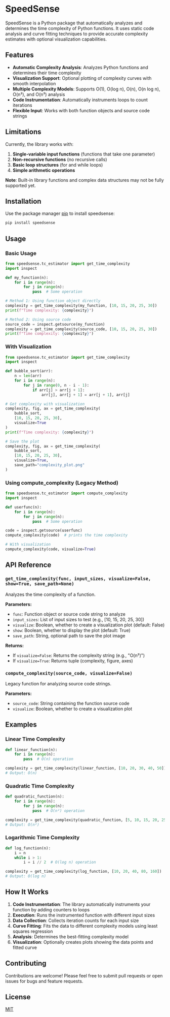 
# SpeedSense

SpeedSense is a Python package that automatically analyzes and determines the time complexity of Python functions. It uses static code analysis and curve fitting techniques to provide accurate complexity estimates with optional visualization capabilities.

## Features

- **Automatic Complexity Analysis**: Analyzes Python functions and determines their time complexity
- **Visualization Support**: Optional plotting of complexity curves with smooth interpolation
- **Multiple Complexity Models**: Supports O(1), O(log n), O(n), O(n log n), O(n²), and O(n³) analysis
- **Code Instrumentation**: Automatically instruments loops to count iterations
- **Flexible Input**: Works with both function objects and source code strings

## Limitations

Currently, the library works with:
1. **Single-variable input functions** (functions that take one parameter)
2. **Non-recursive functions** (no recursive calls)
3. **Basic loop structures** (for and while loops)
4. **Simple arithmetic operations**

**Note**: Built-in library functions and complex data structures may not be fully supported yet.

## Installation

Use the package manager [pip](https://pip.pypa.io/en/stable) to install speedsense:

```bash
pip install speedsense
```

## Usage

### Basic Usage

```python
from speedsense.tc_estimator import get_time_complexity
import inspect

def my_function(n):
    for i in range(n):
        for j in range(n):
            pass  # Some operation

# Method 1: Using function object directly
complexity = get_time_complexity(my_function, [10, 15, 20, 25, 30])
print(f"Time complexity: {complexity}")

# Method 2: Using source code
source_code = inspect.getsource(my_function)
complexity = get_time_complexity(source_code, [10, 15, 20, 25, 30])
print(f"Time complexity: {complexity}")
```

### With Visualization

```python
from speedsense.tc_estimator import get_time_complexity
import inspect

def bubble_sort(arr):
    n = len(arr)
    for i in range(n):
        for j in range(0, n - i - 1):
            if arr[j] > arr[j + 1]:
                arr[j], arr[j + 1] = arr[j + 1], arr[j]

# Get complexity with visualization
complexity, fig, ax = get_time_complexity(
    bubble_sort, 
    [10, 15, 20, 25, 30], 
    visualize=True
)
print(f"Time complexity: {complexity}")

# Save the plot
complexity, fig, ax = get_time_complexity(
    bubble_sort, 
    [10, 15, 20, 25, 30], 
    visualize=True, 
    save_path="complexity_plot.png"
)
```

### Using compute_complexity (Legacy Method)

```python
from speedsense.tc_estimator import compute_complexity
import inspect

def userfunc(n):
    for i in range(n):
        for j in range(n):
            pass  # Some operation

code = inspect.getsource(userfunc)
compute_complexity(code)  # prints the time complexity

# With visualization
compute_complexity(code, visualize=True)
```

## API Reference

### `get_time_complexity(func, input_sizes, visualize=False, show=True, save_path=None)`

Analyzes the time complexity of a function.

**Parameters:**
- `func`: Function object or source code string to analyze
- `input_sizes`: List of input sizes to test (e.g., [10, 15, 20, 25, 30])
- `visualize`: Boolean, whether to create a visualization plot (default: False)
- `show`: Boolean, whether to display the plot (default: True)
- `save_path`: String, optional path to save the plot image

**Returns:**
- If `visualize=False`: Returns the complexity string (e.g., "O(n²)")
- If `visualize=True`: Returns tuple (complexity, figure, axes)

### `compute_complexity(source_code, visualize=False)`

Legacy function for analyzing source code strings.

**Parameters:**
- `source_code`: String containing the function source code
- `visualize`: Boolean, whether to create a visualization plot

## Examples

### Linear Time Complexity
```python
def linear_function(n):
    for i in range(n):
        pass  # O(n) operation

complexity = get_time_complexity(linear_function, [10, 20, 30, 40, 50])
# Output: O(n)
```

### Quadratic Time Complexity
```python
def quadratic_function(n):
    for i in range(n):
        for j in range(n):
            pass  # O(n²) operation

complexity = get_time_complexity(quadratic_function, [5, 10, 15, 20, 25])
# Output: O(n²)
```

### Logarithmic Time Complexity
```python
def log_function(n):
    i = n
    while i > 1:
        i = i // 2  # O(log n) operation

complexity = get_time_complexity(log_function, [10, 20, 40, 80, 160])
# Output: O(log n)
```

## How It Works

1. **Code Instrumentation**: The library automatically instruments your function by adding counters to loops
2. **Execution**: Runs the instrumented function with different input sizes
3. **Data Collection**: Collects iteration counts for each input size
4. **Curve Fitting**: Fits the data to different complexity models using least squares regression
5. **Analysis**: Determines the best-fitting complexity model
6. **Visualization**: Optionally creates plots showing the data points and fitted curve

## Contributing

Contributions are welcome! Please feel free to submit pull requests or open issues for bugs and feature requests.

## License

[MIT](https://choosealicense.com/licenses/mit/)
